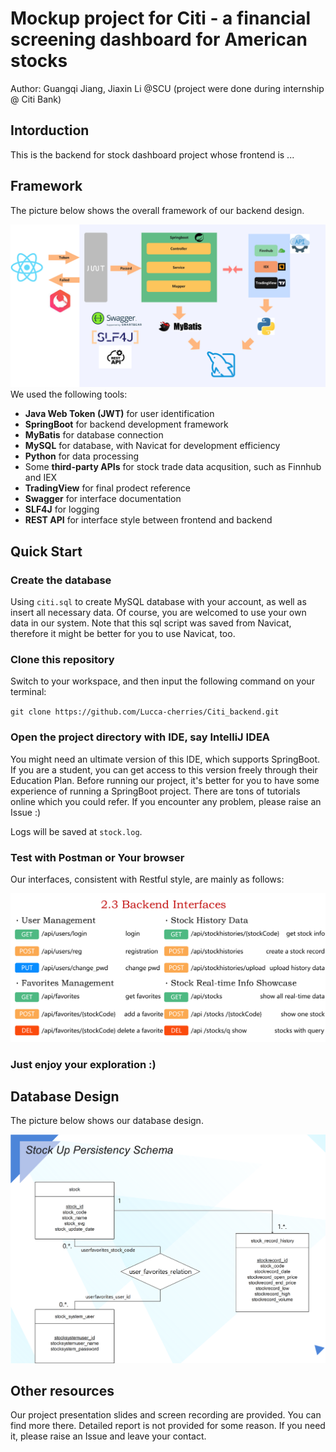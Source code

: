 # Mockup project for Citi - a financial screening dashboard for American stocks
Author: Guangqi Jiang, Jiaxin Li @SCU (project were done during internship @ Citi Bank)

## Intorduction
This is the backend for stock dashboard project whose frontend is ...

## Framework
The picture below shows the overall framework of our backend design.

![alt Backend framework](./assets/imgs/framework.png)
We used the following tools:
- **Java Web Token (JWT)** for user identification
- **SpringBoot** for backend development framework
- **MyBatis** for database connection
- **MySQL** for database, with Navicat for development efficiency
- **Python** for data processing
- Some **third-party APIs** for stock trade data acqusition, such as Finnhub and IEX
- **TradingView** for final prodect reference
- **Swagger** for interface documentation
- **SLF4J** for logging
- **REST API** for interface style between frontend and backend

## Quick Start
### Create the database
Using `citi.sql` to create MySQL database with your account, as well as insert all necessary data. Of course, you are welcomed to use your own data in our system. Note that this sql script was saved from Navicat, therefore it might be better for you to use Navicat, too.

### Clone this repository
Switch to your workspace, and then input the following command on your terminal:

`git clone https://github.com/Lucca-cherries/Citi_backend.git`

### Open the project directory with IDE, say IntelliJ IDEA
You might need an ultimate version of this IDE, which supports SpringBoot. If you are a student, you can get access to this version freely through their Education Plan. Before running our project, it's better for you to have some experience of running a SpringBoot project. There are tons of tutorials online which you could refer. If you encounter any problem, please raise an Issue :)

Logs will be saved at `stock.log`.

### Test with Postman or Your browser
Our interfaces, consistent with Restful style, are mainly as follows:

![alt interfaces](./assets/imgs/interfaces.png)

### Just enjoy your exploration :)

## Database Design
The picture below shows our database design.

![alt Database Design](./assets/imgs/database.png)

## Other resources
Our project presentation slides and screen recording are provided. You can find more there. Detailed report is not provided for some reason. If you need it, please raise an Issue and leave your contact.